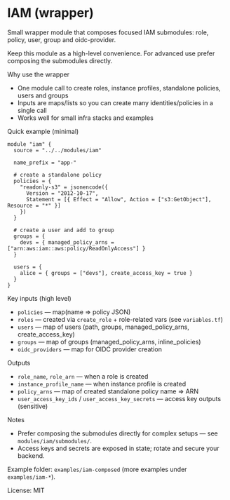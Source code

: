 # IAM (wrapper)

Small wrapper module that composes focused IAM submodules: role, policy, user, group and oidc-provider.

Keep this module as a high-level convenience. For advanced use prefer composing the submodules directly.

Why use the wrapper
- One module call to create roles, instance profiles, standalone policies, users and groups
- Inputs are maps/lists so you can create many identities/policies in a single call
- Works well for small infra stacks and examples

Quick example (minimal)
```hcl
module "iam" {
  source = "../../modules/iam"

  name_prefix = "app-"

  # create a standalone policy
  policies = {
    "readonly-s3" = jsonencode({
      Version = "2012-10-17",
      Statement = [{ Effect = "Allow", Action = ["s3:GetObject"], Resource = "*" }]
    })
  }

  # create a user and add to group
  groups = {
    devs = { managed_policy_arns = ["arn:aws:iam::aws:policy/ReadOnlyAccess"] }
  }

  users = {
    alice = { groups = ["devs"], create_access_key = true }
  }
}
```

Key inputs (high level)
- `policies` — map(name => policy JSON)
- `roles` — created via `create_role` + role-related vars (see `variables.tf`)
- `users` — map of users (path, groups, managed_policy_arns, create_access_key)
- `groups` — map of groups (managed_policy_arns, inline_policies)
- `oidc_providers` — map for OIDC provider creation

Outputs
- `role_name`, `role_arn` — when a role is created
- `instance_profile_name` — when instance profile is created
- `policy_arns` — map of created standalone policy name => ARN
- `user_access_key_ids` / `user_access_key_secrets` — access key outputs (sensitive)

Notes
- Prefer composing the submodules directly for complex setups — see `modules/iam/submodules/`.
- Access keys and secrets are exposed in state; rotate and secure your backend.

Example folder: `examples/iam-composed` (more examples under `examples/iam-*`).

License: MIT
